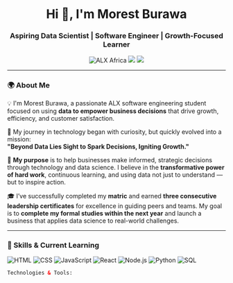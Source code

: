 <h1 align="center">Hi 👋, I'm Morest Burawa</h1>
<h3 align="center">Aspiring Data Scientist | Software Engineer | Growth-Focused Learner</h3>

<p align="center">
  <img src="https://img.shields.io/badge/ALX%20Africa-Learner-blue" alt="ALX Africa" />
  <img src="https://img.shields.io/badge/Empowering-Business%20with%20Data-1f8b4c" />
  <img src="https://img.shields.io/badge/Driven%20by-Hardwork%20and%20Vision-orange" />
</p>

---

### 🌍 About Me

💡 I'm Morest Burawa, a passionate ALX software engineering student focused on using **data to empower business decisions** that drive growth, efficiency, and customer satisfaction.

🚀 My journey in technology began with curiosity, but quickly evolved into a mission:  
**"Beyond Data Lies Sight to Spark Decisions, Igniting Growth."**

🎯 **My purpose** is to help businesses make informed, strategic decisions through technology and data science. I believe in the **transformative power of hard work**, continuous learning, and using data not just to understand — but to inspire action.

🎓 I’ve successfully completed my **matric** and earned **three consecutive leadership certificates** for excellence in guiding peers and teams. My goal is to **complete my formal studies within the next year** and launch a business that applies data science to real-world challenges.

---

### 🧠 Skills & Current Learning

![HTML](https://img.shields.io/badge/-HTML-E34F26?style=flat-square&logo=html5&logoColor=white)
![CSS](https://img.shields.io/badge/-CSS-1572B6?style=flat-square&logo=css3&logoColor=white)
![JavaScript](https://img.shields.io/badge/-JavaScript-F7DF1E?style=flat-square&logo=javascript&logoColor=black)
![React](https://img.shields.io/badge/-React-61DAFB?style=flat-square&logo=react&logoColor=black)
![Node.js](https://img.shields.io/badge/-Node.js-339933?style=flat-square&logo=node.js&logoColor=white)
![Python](https://img.shields.io/badge/-Python-3776AB?style=flat-square&logo=python&logoColor=white)
![SQL](https://img.shields.io/badge/-SQL-4479A1?style=flat-square&logo=postgresql&logoColor=white)


```html
Technologies & Tools:
